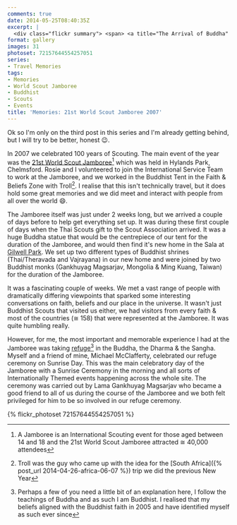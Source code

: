 ```yaml
---
comments: true
date: 2014-05-25T08:40:35Z
excerpt: |
  <div class="flickr summary"> <span> <a title="The Arrival of Buddha" href="//farm6.staticflickr.com/5551/14129808652_f7744a68a6_b.jpg" class="image cboxElement" rel="gallery6"><img src="//farm6.staticflickr.com/5551/14129808652_f7744a68a6_q.jpg" alt="The Arrival of Buddha"></a> <a title="View on Flickr" href="//www.flickr.com/photos/richard-perry/14129808652/" class="flickrlink"> </a> </span> <span> <a title="Buddha Unveiled" href="//farm8.staticflickr.com/7428/13946118389_c24fa5b899_b.jpg" class="image cboxElement" rel="gallery6"><img src="//farm8.staticflickr.com/7428/13946118389_c24fa5b899_q.jpg" alt="Buddha Unveiled"></a> <a title="View on Flickr" href="//www.flickr.com/photos/richard-perry/13946118389/" class="flickrlink"> </a> </span> <span> <a title="Michael Sporting a Particularly Fetching Umbrella" href="//farm8.staticflickr.com/7418/13946142460_ec6b41d509_b.jpg" class="image cboxElement" rel="gallery6"><img src="//farm8.staticflickr.com/7418/13946142460_ec6b41d509_q.jpg" alt="Michael Sporting a Particularly Fetching Umbrella"></a> <a title="View on Flickr" href="//www.flickr.com/photos/richard-perry/13946142460/" class="flickrlink"> </a> </span> <span> <a title="The Buddhist Faith Tent" href="//farm8.staticflickr.com/7428/14133054664_52f0685e36_b.jpg" class="image cboxElement" rel="gallery6"><img src="//farm8.staticflickr.com/7428/14133054664_52f0685e36_q.jpg" alt="The Buddhist Faith Tent"></a> <a title="View on Flickr" href="//www.flickr.com/photos/richard-perry/14133054664/" class="flickrlink"> </a> </span> <span> <a title="Dawn &amp; Emma Making Prayer Flags" href="//farm8.staticflickr.com/7358/13946148170_3e153273ff_b.jpg" class="image cboxElement" rel="gallery6"><img src="//farm8.staticflickr.com/7358/13946148170_3e153273ff_q.jpg" alt="Dawn &amp; Emma Making Prayer Flags"></a> <a title="View on Flickr" href="//www.flickr.com/photos/richard-perry/13946148170/" class="flickrlink"> </a> </span> <span> <a title="The Thai Buddhist Shrine" href="//farm3.staticflickr.com/2938/14109613226_cb9347d724_b.jpg" class="image cboxElement" rel="gallery6"><img src="//farm3.staticflickr.com/2938/14109613226_cb9347d724_q.jpg" alt="The Thai Buddhist Shrine"></a> <a title="View on Flickr" href="//www.flickr.com/photos/richard-perry/14109613226/" class="flickrlink"> </a> </span> <span> <a title="Troll &amp; Ganna with the Vajrayana Shrine" href="//farm6.staticflickr.com/5569/14132800945_6c560ecc44_b.jpg" class="image cboxElement" rel="gallery6"><img src="//farm6.staticflickr.com/5569/14132800945_6c560ecc44_q.jpg" alt="Troll &amp; Ganna with the Vajrayana Shrine"></a> <a title="View on Flickr" href="//www.flickr.com/photos/richard-perry/14132800945/" class="flickrlink"> </a> </span> <span> <a title="Marching to the Opening Ceremony" href="//farm3.staticflickr.com/2895/13946120427_bae69d5855_b.jpg" class="image cboxElement" rel="gallery6"><img src="//farm3.staticflickr.com/2895/13946120427_bae69d5855_q.jpg" alt="Marching to the Opening Ceremony"></a> <a title="View on Flickr" href="//www.flickr.com/photos/richard-perry/13946120427/" class="flickrlink"> </a> </span> </div>
format: gallery
images: 31
photoset: 72157644554257051
series:
- Travel Memories
tags:
- Memories
- World Scout Jamboree
- Buddhist
- Scouts
- Events
title: 'Memories: 21st World Scout Jamboree 2007'
---
```


Ok so I'm only on the third post in this series and I'm already getting behind, but I will try to be
better, honest :wink:.

In 2007 we celebrated 100 years of Scouting. The main event of the year was the 
[21st World Scout Jamboree][wsj][^1] which was held in Hylands Park, Chelmsford. Rosie and I
volunteered to join the International Service Team to work at the Jamboree, and we worked in the
Buddhist Tent in the Faith & Beliefs Zone with Troll[^2]. I realise that this isn't technically
travel, but it does hold some great memories and we did meet and interact with people from all over
the world :smile:.

The Jamboree itself was just under 2 weeks long, but we arrived a couple of days before to help get
everything set up. It was during these first couple of days when the Thai Scouts gift to the Scout
Association arrived. It was a huge Buddha statue that would be the centrepiece of our tent for the
duration of the Jamboree, and would then find it's new home in the Sala at [Gilwell Park][gp]. We
set up two different types of Buddhist shrines (Thai/Theravada and Vajrayana) in our new home and
were joined by two Buddhist monks (Gankhuyag Magsarjav, Mongolia & Ming Kuang, Taiwan) for the
duration of the Jamboree.

It was a fascinating couple of weeks. We met a vast range of people with dramatically differing
viewpoints that sparked some interesting conversations on faith, beliefs and our place in the
universe. It wasn't just Buddhist Scouts that visited us either, we had visitors from every faith &
most of the countries (&cong; 158) that were represented at the Jamboree. It was quite humbling
really.

However, for me, the most important and memorable experience I had at the Jamboree was taking 
[refuge][rf][^3] in the Buddha, the Dharma & the Sangha. Myself and a friend of mine, Michael
McClafferty, celebrated our refuge ceremony on Sunrise Day. This was the main celebratory day of the
Jamboree with a Sunrise Ceremony in the morning and all sorts of Internationally Themed events
happening across the whole site. The ceremony was carried out by Lama Gankhuyag Magsarjav who became
a good friend to all of us during the course of the Jamboree and we both felt privileged for him to
be so involved in our refuge ceremony.



[^1]: A Jamboree is an International Scouting event for those aged between 14 and 18 and the 21st World Scout Jamboree attracted &cong; 40,000 attendees
[^2]: Troll was the guy who came up with the idea for the [South Africa]({% post_url 2014-04-26-africa-06-07 %}) trip we did the previous New Year
[^3]: Perhaps a few of you need a little bit of an explanation here, I follow the teachings of Buddha and as such I am Buddhist. I realised that my beliefs aligned with the Buddhist faith in 2005 and have identified myself as such ever since

{% flickr_photoset 72157644554257051 %}

[wsj]: //www.scout.org/node/6948 "21st World Scout Jamboree"
[gp]: //www.scoutactivitycentres.org.uk/locations/gilwellpark/ "Gilwell Park"
[rf]: //www.buddhanet.net/e-learning/buddhism/bs-s17.htm